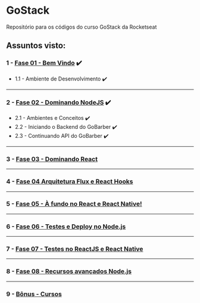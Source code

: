 # GoStack
Repositório para os códigos do curso GoStack da Rocketseat

## Assuntos visto:

### 1 - [Fase 01 - Bem Vindo]() :heavy_check_mark:
  * 1.1 - Ambiente de Desenvolvimento :heavy_check_mark:

-------------------
### 2 - [Fase 02 - Dominando NodeJS](https://github.com/Rickecr/GoStack/blob/master/01%20-%20NodeJS/README.md) :heavy_check_mark:
  * 2.1 - Ambientes e Conceitos :heavy_check_mark:
  * 2.2 - Iniciando o Backend do GoBarber :heavy_check_mark:
  * 2.3 - Continuando API do GoBarber :heavy_check_mark:

-------------------
### 3 - [Fase 03 - Dominando React]()


-------------------
### 4 - [Fase 04 Arquitetura Flux e React Hooks]()


-------------------
### 5 - [Fase 05 - À fundo no React e React Native!]()


-------------------
### 6 - [Fase 06 - Testes e Deploy no Node.js]()


-------------------
### 7 - [Fase 07 - Testes no ReactJS e React Native]()


-------------------
### 8 - [Fase 08 - Recursos avançados Node.js]()


-------------------
### 9 - [Bônus - Cursos]()

